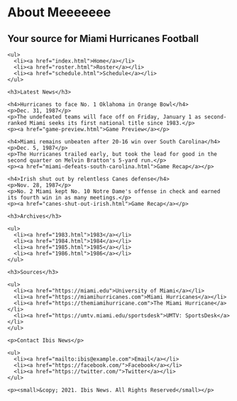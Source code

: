 <!DOCTYPE html>
<html lang="en">
  <head>
    <meta charset="utf-8" />
    <title>Maher Kayen - JMM640</title>
  </head>

  <body>
    <h1>About Meeeeeee</h1>
    <h2>Your source for Miami Hurricanes Football</h2>

    <ul>
      <li><a href="index.html">Home</a></li>
      <li><a href="roster.html">Roster</a></li>
      <li><a href="schedule.html">Schedule</a></li>
    </ul>

    <h3>Latest News</h3>

    <h4>Hurricanes to face No. 1 Oklahoma in Orange Bowl</h4>
    <p>Dec. 31, 1987</p>
    <p>The undefeated teams will face off on Friday, January 1 as second-ranked Miami seeks its first national title since 1983.</p>
    <p><a href="game-preview.html">Game Preview</a></p>

    <h4>Miami remains unbeaten after 20-16 win over South Carolina</h4>
    <p>Dec. 5, 1987</p>
    <p>The Hurricanes trailed early, but took the lead for good in the second quarter on Melvin Bratton's 5-yard run.</p>
    <p><a href="miami-defeats-south-carolina.html">Game Recap</a></p>

    <h4>Irish shut out by relentless Canes defense</h4>
    <p>Nov. 28, 1987</p>
    <p>No. 2 Miami kept No. 10 Notre Dame's offense in check and earned its fourth win in as many meetings.</p>
    <p><a href="canes-shut-out-irish.html">Game Recap</a></p>

    <h3>Archives</h3>

    <ul>
      <li><a href="1983.html">1983</a></li>
      <li><a href="1984.html">1984</a></li>
      <li><a href="1985.html">1985</a></li>
      <li><a href="1986.html">1986</a></li>
    </ul>

    <h3>Sources</h3>

    <ul>
      <li><a href="https://miami.edu">University of Miami</a></li>
      <li><a href="https://miamihurricanes.com">Miami Hurricanes</a></li>
      <li><a href="https://themiamihurricane.com">The Miami Hurricane</a></li>
      <li><a href="https://umtv.miami.edu/sportsdesk">UMTV: SportsDesk</a></li>
    </ul>

    <p>Contact Ibis News</p>

    <ul>
      <li><a href="mailto:ibis@example.com">Email</a></li>
      <li><a href="https://facebook.com/">Facebook</a></li>
      <li><a href="https://twitter.com/">Twitter</a></li>
    </ul>

    <p><small>&copy; 2021. Ibis News. All Rights Reserved</small></p>

  </body>
</html>
